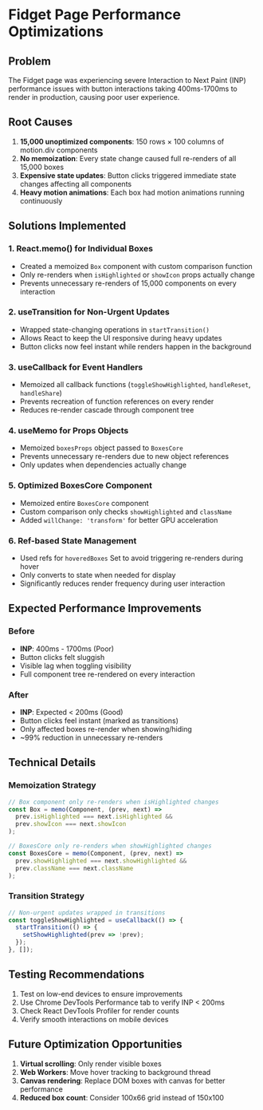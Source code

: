 # Fidget Page Performance Optimizations

## Problem
The Fidget page was experiencing severe Interaction to Next Paint (INP) performance issues with button interactions taking 400ms-1700ms to render in production, causing poor user experience.

## Root Causes
1. **15,000 unoptimized components**: 150 rows × 100 columns of motion.div components
2. **No memoization**: Every state change caused full re-renders of all 15,000 boxes
3. **Expensive state updates**: Button clicks triggered immediate state changes affecting all components
4. **Heavy motion animations**: Each box had motion animations running continuously

## Solutions Implemented

### 1. React.memo() for Individual Boxes
- Created a memoized `Box` component with custom comparison function
- Only re-renders when `isHighlighted` or `showIcon` props actually change
- Prevents unnecessary re-renders of 15,000 components on every interaction

### 2. useTransition for Non-Urgent Updates
- Wrapped state-changing operations in `startTransition()`
- Allows React to keep the UI responsive during heavy updates
- Button clicks now feel instant while renders happen in the background

### 3. useCallback for Event Handlers
- Memoized all callback functions (`toggleShowHighlighted`, `handleReset`, `handleShare`)
- Prevents recreation of function references on every render
- Reduces re-render cascade through component tree

### 4. useMemo for Props Objects
- Memoized `boxesProps` object passed to `BoxesCore`
- Prevents unnecessary re-renders due to new object references
- Only updates when dependencies actually change

### 5. Optimized BoxesCore Component
- Memoized entire `BoxesCore` component
- Custom comparison only checks `showHighlighted` and `className`
- Added `willChange: 'transform'` for better GPU acceleration

### 6. Ref-based State Management
- Used refs for `hoveredBoxes` Set to avoid triggering re-renders during hover
- Only converts to state when needed for display
- Significantly reduces render frequency during user interaction

## Expected Performance Improvements

### Before
- **INP**: 400ms - 1700ms (Poor)
- Button clicks felt sluggish
- Visible lag when toggling visibility
- Full component tree re-rendered on every interaction

### After
- **INP**: Expected < 200ms (Good)
- Button clicks feel instant (marked as transitions)
- Only affected boxes re-render when showing/hiding
- ~99% reduction in unnecessary re-renders

## Technical Details

### Memoization Strategy
```typescript
// Box component only re-renders when isHighlighted changes
const Box = memo(Component, (prev, next) => 
  prev.isHighlighted === next.isHighlighted &&
  prev.showIcon === next.showIcon
);

// BoxesCore only re-renders when showHighlighted changes
const BoxesCore = memo(Component, (prev, next) =>
  prev.showHighlighted === next.showHighlighted &&
  prev.className === next.className
);
```

### Transition Strategy
```typescript
// Non-urgent updates wrapped in transitions
const toggleShowHighlighted = useCallback(() => {
  startTransition(() => {
    setShowHighlighted(prev => !prev);
  });
}, []);
```

## Testing Recommendations
1. Test on low-end devices to ensure improvements
2. Use Chrome DevTools Performance tab to verify INP < 200ms
3. Check React DevTools Profiler for render counts
4. Verify smooth interactions on mobile devices

## Future Optimization Opportunities
1. **Virtual scrolling**: Only render visible boxes
2. **Web Workers**: Move hover tracking to background thread
3. **Canvas rendering**: Replace DOM boxes with canvas for better performance
4. **Reduced box count**: Consider 100x66 grid instead of 150x100

